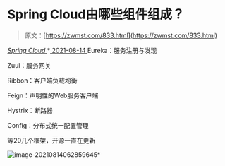 <!--yml
category: 未分类
date: 0001-01-01 00:00:00
--->

# Spring Cloud由哪些组件组成？

> 原文：[https://zwmst.com/833.html](https://zwmst.com/833.html)

   [ *Spring Cloud* ](https://zwmst.com/spring-cloud)*[ <time datetime="2021-08-14T08:22:56+08:00"> 2021-08-14 </time> ](https://zwmst.com/833.html)  Eureka：服务注册与发现

Zuul：服务网关

Ribbon：客户端负载均衡

Feign：声明性的Web服务客户端

Hystrix：断路器

Config：分布式统一配置管理

等20几个框架，开源一直在更新

![image-20210814062859645](img/95b9b474e404531d86dcdf4a7b6d91df.png)*
